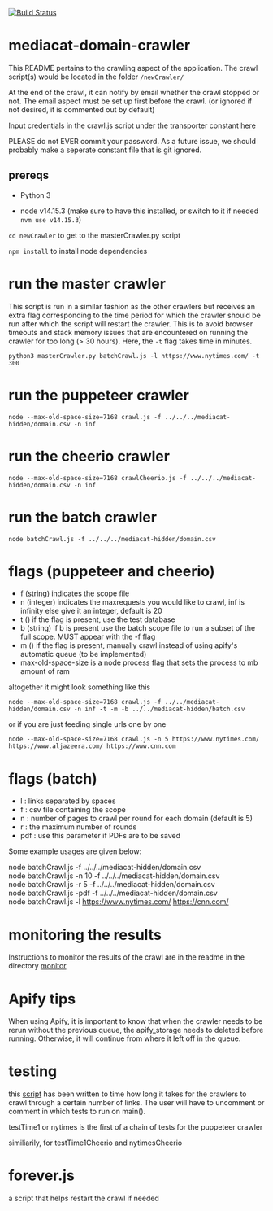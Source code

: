 [![Build Status](https://travis-ci.org/UTMediaCAT/mediacat-domain-crawler.svg?branch=master)](https://travis-ci.org/UTMediaCAT/mediacat-domain-crawler)
# mediacat-domain-crawler

This README pertains to the crawling aspect of the application. The crawl script(s) would be located in the folder `/newCrawler/ `

At the end of the crawl, it can notify by email whether the crawl stopped or not. The email aspect must be set up first before the crawl. (or ignored if not desired, it is commented out by default)

Input credentials in the crawl.js script under the transporter constant [here](https://github.com/UTMediaCAT/mediacat-domain-crawler/blob/497081ad10cddc03d618fd34d020552cff36973a/newCrawler/crawl.js#L137)

PLEASE do not EVER commit your password. As a future issue, we should probably make a seperate constant file that is git ignored.

## prereqs
- Python 3

- node v14.15.3 (make sure to have this installed, or switch to it if needed `nvm use v14.15.3`)

`cd newCrawler` to get to the masterCrawler.py script

`npm install` to install node dependencies

# run the master crawler
This script is run in a similar fashion as the other crawlers but receives an extra flag corresponding to the time period for which the crawler should be run after which the script will restart the crawler. This is to avoid browser timeouts and stack memory issues that are encountered on running the crawler for too long (> 30 hours). Here, the `-t` flag takes time in minutes.

`python3 masterCrawler.py batchCrawl.js -l https://www.nytimes.com/ -t 300`

# run the puppeteer crawler 
`node --max-old-space-size=7168 crawl.js -f ../../../mediacat-hidden/domain.csv -n inf`

# run the cheerio crawler 
`node --max-old-space-size=7168 crawlCheerio.js -f ../../../mediacat-hidden/domain.csv -n inf`

# run the batch crawler
`node batchCrawl.js -f ../../../mediacat-hidden/domain.csv`

# flags (puppeteer and cheerio)
- f (string) indicates the scope file
- n (integer) indicates the maxrequests you would like to crawl, inf is infinity else give it an integer, default is 20
- t () if the flag is present, use the test database
- b (string) if b is present use the batch scope file to run a subset of the full scope. MUST appear with the -f flag
- m () if the flag is present, manually crawl instead of using apify's automatic queue (to be implemented)
- max-old-space-size is a node process flag that sets the process to mb amount of ram

altogether it might look something like this

`node --max-old-space-size=7168 crawl.js -f ../../mediacat-hidden/domain.csv -n inf -t -m -b ../../mediacat-hidden/batch.csv`

or if you are just feeding single urls one by one 

`node --max-old-space-size=7168 crawl.js -n 5 https://www.nytimes.com/ https://www.aljazeera.com/ https://www.cnn.com`

# flags (batch)
- l : links separated by spaces
- f : csv file containing the scope
- n : number of pages to crawl per round for each domain (default is 5)
- r : the maximum number of rounds
- pdf : use this parameter if PDFs are to be saved

Some example usages are given below:

node batchCrawl.js -f ../../../mediacat-hidden/domain.csv  
node batchCrawl.js -n 10 -f ../../../mediacat-hidden/domain.csv  
node batchCrawl.js -r 5 -f ../../../mediacat-hidden/domain.csv  
node batchCrawl.js -pdf -f ../../../mediacat-hidden/domain.csv  
node batchCrawl.js -l https://www.nytimes.com/ https://cnn.com/  

# monitoring the results
Instructions to monitor the results of the crawl are in the readme in the directory [monitor](https://github.com/UTMediaCAT/mediacat-domain-crawler/blob/master/newCrawler/monitor/README.md)

# Apify tips

When using Apify, it is important to know that when the crawler needs to be rerun without the previous queue, the apify_storage needs to deleted before running. Otherwise, it will continue from where it left off in the queue.

# testing
this [script](https://github.com/UTMediaCAT/mediacat-domain-crawler/tree/master/newCrawler/test) has been written to time how long it takes for the crawlers to crawl through a certain number of links. The user will have to uncomment or comment in which tests to run on main().

testTime1 or nytimes is the first of a chain of tests for the puppeteer crawler

similiarily, for testTime1Cheerio and nytimesCheerio

# forever.js

a script that helps restart the crawl if needed
